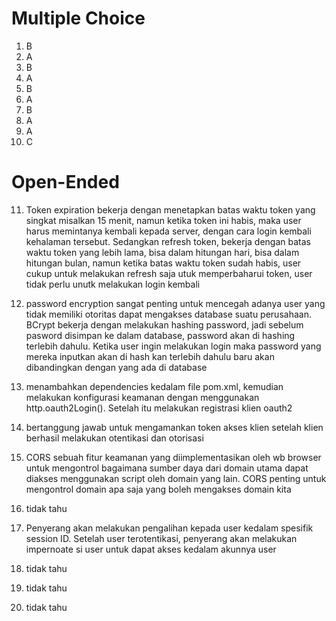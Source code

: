 # Multiple Choice
1. B
2. A
3. B
4. A
5. B
6. A
7. B
8. A
9. A
10. C

# Open-Ended
11. Token expiration bekerja dengan menetapkan batas waktu token yang singkat misalkan 15 menit, namun ketika token ini habis, maka user harus memintanya kembali kepada server, dengan cara login kembali kehalaman tersebut. Sedangkan refresh token, bekerja dengan batas waktu token yang lebih lama, bisa dalam hitungan hari, bisa dalam hitungan bulan, namun ketika batas waktu token sudah habis, user cukup untuk melakukan refresh saja utuk memperbaharui token, user tidak perlu unutk melakukan login kembali

12. password encryption sangat penting untuk mencegah adanya user yang tidak memiliki otoritas dapat mengakses database suatu perusahaan. BCrypt bekerja dengan melakukan hashing password, jadi sebelum pasword disimpan ke dalam database, password akan di hashing terlebih dahulu. Ketika user ingin melakukan login maka password yang mereka inputkan akan di hash kan terlebih dahulu baru akan dibandingkan dengan yang ada di database

13. menambahkan dependencies kedalam file pom.xml, kemudian melakukan konfigurasi keamanan dengan menggunakan http.oauth2Login(). Setelah itu melakukan registrasi klien oauth2

14. bertanggung jawab untuk mengamankan token akses klien setelah klien berhasil melakukan otentikasi dan otorisasi

15. CORS sebuah fitur keamanan yang diimplementasikan oleh wb browser untuk mengontrol bagaimana sumber daya dari domain utama dapat diakses menggunakan script oleh domain yang lain. CORS penting untuk mengontrol domain apa saja yang boleh mengakses domain kita

16. tidak tahu

17. Penyerang akan melakukan pengalihan kepada user kedalam spesifik session ID. Setelah user terotentikasi, penyerang akan melakukan impernoate si user untuk dapat akses kedalam akunnya user

18. tidak tahu

19. tidak tahu

20. tidak tahu